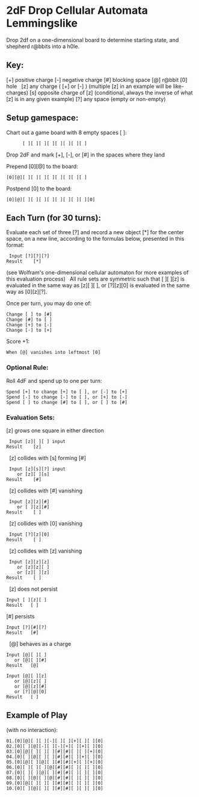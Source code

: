 # 2dF Drop Cellular Automata Lemmingslike
Drop 2df on a one-dimensional board to determine starting state, and shepherd r@bbits into a h0le.

## Key:

[+] positive charge
[-] negative charge
[#] blocking space
[@] r@bbit
[0] hole
 
[z] any charge ( [+] or [-] ) (multiple [z] in an example will be like-charges)
[s] opposite charge of [z] (conditional, always the inverse of what [z] is in any given example)
[?] any space (empty or non-empty)

## Setup gamespace:

Chart out a game board with 8 empty spaces [ ]:

	      [ ][ ][ ][ ][ ][ ][ ][ ]

Drop 2dF and mark [+], [-], or [#] in the spaces where they land

Prepend [0][@] to the board:

	[0][@][ ][ ][ ][ ][ ][ ][ ][ ]

Postpend [0] to the board:

	[0][@][ ][ ][ ][ ][ ][ ][ ][ ][0]

## Each Turn (for 30 turns):

Evaluate each set of three [?] and record a new object [\*] for the center space, on a new line, according to the formulas below, presented in this format:
	
	 Input [?][?][?]
	Result    [*]

(see Wolfram's one-dimensional cellular automaton for more examples of this evaluation process)
 
All rule sets are symmetric such that [ ][ ][z] is evaluated in the same way as [z][ ][ ], or [?][z][0] is evaluated in the same way as [0][z][?].

Once per turn, you may do one of:
	
	Change [ ] to [#]
	Change [#] to [ ]
	Change [+] to [-]
	Change [-] to [+]

Score +1:

	When [@] vanishes into leftmost [0]

### Optional Rule:

Roll 4dF and spend up to one per turn:

	Spend [+] to change [+] to [ ], or [-] to [+]
	Spend [-] to change [-] to [ ], or [+] to [-]
	Spend [ ] to change [#] to [ ], or [ ] to [#]

### Evaluation Sets:

[z] grows one square in either direction

	 Input [z][ ][ ] input
	Result    [z]
 
[z] collides with [s] forming [#]

	 Input [z][s][?] input
	    or [z][ ][s]
	Result    [#]
 
[z] collides with [#] vanishing

	 Input [z][z][#]
	    or [ ][z][#]
	Result    [ ]
 
[z] collides with [0] vanishing

	 Input [?][z][0]
	Result    [ ]
 
[z] collides with [z] vanishing

	 Input [z][z][z]
	    or [z][z][ ]
	    or [z][ ][z]
	Result    [ ]
 
[z] does not persist

	Input [ ][z][ ]
	Result   [ ]

[#] persists

	Input [?][#][?]
	Result   [#]
 
[@] behaves as a charge

	Input [@][ ][ ]
	   or [@][ ][#]
	Result   [@]
	
	Input [@][ ][z]
	   or [@][z][ ]
	   or [@][z][#]
	   or [?][@][0]
	Result   [ ]

## Example of Play
(with no interaction):

	01.[0][@][ ][ ][-][ ][ ][+][ ][ ][0]
	02.[0][ ][@][-][ ][-][+][ ][+][ ][0]
	03.[0][@][ ][ ][ ][#][#][ ][ ][+][0]
	04.[0][ ][@][ ][ ][#][#][ ][+][ ][0]
	05.[0][@][ ][@][ ][#][#][+][ ][+][0]
	06.[0][ ][ ][ ][@][#][#][ ][ ][ ][0]
	07.[0][ ][ ][@][ ][#][#][ ][ ][ ][0]
	08.[0][ ][@][ ][@][#][#][ ][ ][ ][0]
	09.[0][@][ ][ ][ ][#][#][ ][ ][ ][0]
	10.[0][ ][@][ ][ ][#][#][ ][ ][ ][0]

